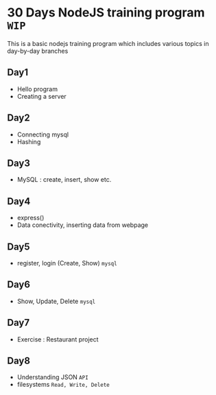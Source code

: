 # 30 Days NodeJS training program ```WIP```

This is a basic nodejs training program which includes various topics in day-by-day branches

## Day1
* Hello program
* Creating a server

## Day2
* Connecting mysql
* Hashing

## Day3
* MySQL : create, insert, show etc.

## Day4
* express()
* Data conectivity, inserting data from webpage

## Day5
* register, login (Create, Show) ```mysql```

## Day6
* Show, Update, Delete ```mysql```

## Day7
* Exercise : Restaurant project

## Day8
* Understanding JSON ```API```
* filesystems ```Read, Write, Delete```
